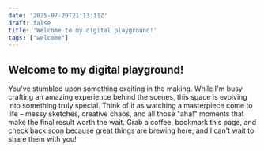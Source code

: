 ```yaml
---
date: '2025-07-20T21:13:11Z'
draft: false
title: 'Welcome to my digital playground!'
tags: ["welcome"]
---
```

## Welcome to my digital playground!

You've stumbled upon something exciting in the making. While I'm busy crafting an amazing experience behind the scenes, this space is evolving into something truly special. Think of it as watching a masterpiece come to life – messy sketches, creative chaos, and all those "aha!" moments that make the final result worth the wait. Grab a coffee, bookmark this page, and check back soon because great things are brewing here, and I can't wait to share them with you!